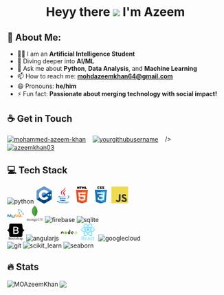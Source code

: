 <h1 align="center">Heyy there <img src="https://github.com/MOAzeemKhan/MAK/assets/102454617/96f6c821-4cf3-40ef-9f21-ae6194c92414" width="40"> I'm Azeem</h1>


<h2 align="left"> 💫 About Me: </h2>

- 👨‍💻 I am an **Artificial Intelligence Student** 
- 🌱 Diving deeper into **AI/ML**
- 💬 Ask me about **Python**, **Data Analysis**, and **Machine Learning**
- 📫 How to reach me: **mohdazeemkhan64@gmail.com**
- 😄 Pronouns: **he/him**
- ⚡ Fun fact: **Passionate about merging technology with social impact!**

<h2 align="left">☕ Get in Touch</h2>
<p align="left">
    <a href="https://www.linkedin.com/in/mohammed-azeem-khan" target="blank"><img align="center" src="https://img.shields.io/badge/LinkedIn-0077B5?style=for-the-badge&logo=linkedin&logoColor=white" alt="mohammed-azeem-khan" /></a>
    &nbsp;&nbsp;
    <a href="https://github.com/MOAzeemKhan" target="blank"><img align="center" src="https://img.shields.io/badge/GitHub-100000?style=for-the-badge&logo=github&logoColor=white" alt="yourgithubusername"/></a>
    &nbsp;&nbsp; /></a>
    &nbsp;&nbsp;
    <a href="[[Your Kaggle URL](https://www.kaggle.com/azeemkhan03)]" target="blank"><img align="center" src="https://img.shields.io/badge/Kaggle-035a7d?style=for-the-badge&logo=kaggle&logoColor=white" alt="azeemkhan03" /></a>
</p>

<h2 align="left">💻 Tech Stack</h2>
<p align="left"> 
    <img src='https://cdn.jsdelivr.net/gh/devicons/devicon/icons/python/python-original.svg' alt="python" width="40" height="40">
    <img src="https://raw.githubusercontent.com/devicons/devicon/master/icons/cplusplus/cplusplus-original.svg" alt="cplusplus" width="40" height="40"/>
    <img src="https://raw.githubusercontent.com/devicons/devicon/master/icons/java/java-original.svg" alt="java" width="40" height="40" />
    <img src="https://raw.githubusercontent.com/devicons/devicon/master/icons/html5/html5-original-wordmark.svg" alt="html5" width="40" height="40"/>
    <img src="https://raw.githubusercontent.com/devicons/devicon/master/icons/css3/css3-original-wordmark.svg" alt="css3" width="40" height="40"/> 
    <img src="https://github.com/devicons/devicon/blob/master/icons/javascript/javascript-original.svg" title="JavaScript" alt="JavaScript" width="40" height="40"/>
    <br>    
    <img src="https://raw.githubusercontent.com/devicons/devicon/master/icons/mysql/mysql-original-wordmark.svg" alt="mysql" width="40" height="40"/>
    <img src="https://raw.githubusercontent.com/devicons/devicon/master/icons/mongodb/mongodb-original-wordmark.svg" alt="mongodb" width="40" height="40"/>  
    <img src="https://www.vectorlogo.zone/logos/firebase/firebase-icon.svg" alt="firebase" width="40" height="40" />
    <img src="https://www.vectorlogo.zone/logos/sqlite/sqlite-icon.svg" alt="sqlite" width="40" height="40"/>
    <br>    
    <img src="https://raw.githubusercontent.com/devicons/devicon/master/icons/bootstrap/bootstrap-plain-wordmark.svg" alt="bootstrap" width="40" height="40"/>
    <img src='https://cdn.jsdelivr.net/gh/devicons/devicon/icons/angularjs/angularjs-original.svg' alt="angularjs" width="40" height="40">
    <img src="https://github.com/devicons/devicon/blob/master/icons/nodejs/nodejs-original-wordmark.svg" title="NodeJS" alt="NodeJS" width="40" height="40"/>
    <img src="https://github.com/devicons/devicon/blob/master/icons/react/react-original-wordmark.svg" title="React" alt="React" width="40" height="40"/>
    <img src='https://cdn.jsdelivr.net/gh/devicons/devicon/icons/googlecloud/googlecloud-original.svg' alt="googlecloud" width="40" height="40">
    <br> 
    <img src="https://www.vectorlogo.zone/logos/git-scm/git-scm-icon.svg" alt="git" width="40" height="40"/>
    <img src="https://upload.wikimedia.org/wikipedia/commons/0/05/Scikit_learn_logo_small.svg" alt="scikit_learn" width="40" height="40"/>
    <img src="https://seaborn.pydata.org/_images/logo-mark-lightbg.svg" alt="seaborn" width="40" height="40"/>
</p>


<h2 align="left"> 🔥 Stats</h2>
<img align="center" src="https://streak-stats.demolab.com?user=MoAzeemKhan&theme=tokyonight&hide_current_streak=true" alt="MOAzeemKhan"/>          
<img align="center" src="https://github-readme-stats.vercel.app/api/top-langs/?username=MoAzeemKhan&show_icons=true&theme=tokyonight&include_all_commits=true&hide=tsql,ShaderLab,CSS,jupyter%20notebook"/>
<img src="https://komarev.com/ghpvc/?username=MOAzeemKhan&style=flat-square&color=blue" alt=""/>
